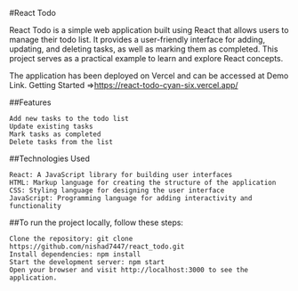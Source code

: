 #React Todo

React Todo is a simple web application built using React that allows users to manage their todo list. It provides a user-friendly interface for adding, updating, and deleting tasks, as well as marking them as completed. This project serves as a practical example to learn and explore React concepts.

The application has been deployed on Vercel and can be accessed at Demo Link.
Getting Started =>https://react-todo-cyan-six.vercel.app/

##Features

    Add new tasks to the todo list
    Update existing tasks
    Mark tasks as completed
    Delete tasks from the list

##Technologies Used

    React: A JavaScript library for building user interfaces
    HTML: Markup language for creating the structure of the application
    CSS: Styling language for designing the user interface
    JavaScript: Programming language for adding interactivity and functionality

##To run the project locally, follow these steps:

    Clone the repository: git clone https://github.com/nishad7447/react_todo.git
    Install dependencies: npm install
    Start the development server: npm start
    Open your browser and visit http://localhost:3000 to see the application.

